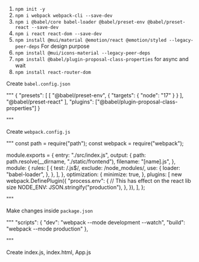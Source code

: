 1. `npm init -y`
2. `npm i webpack webpack-cli --save-dev`
3. `npm i @babel/core babel-loader @babel/preset-env @babel/preset-react --save-dev`
4. `npm i react react-dom --save-dev`
5. `npm install @mui/material @emotion/react @emotion/styled --legacy-peer-deps` For design purpose
6. `npm install @mui/icons-material --legacy-peer-deps`
7. `npm install @babel/plugin-proposal-class-properties` for async and wait
8. `npm install react-router-dom`

Create `babel.config.json`

"""
{
    "presets": [
      [
        "@babel/preset-env",
        {
          "targets": {
            "node": "17"
          }
        }
      ],
      "@babel/preset-react"
    ],
    "plugins": ["@babel/plugin-proposal-class-properties"]
  }
  

"""

Create `webpack.config.js`

"""
const path = require("path");
const webpack = require("webpack");

module.exports = {
  entry: "./src/index.js",
  output: {
    path: path.resolve(__dirname, "./static/frontend"),
    filename: "[name].js",
  },
  module: {
    rules: [
      {
        test: /\.js$/,
        exclude: /node_modules/,
        use: {
          loader: "babel-loader",
        },
      },
    ],
  },
  optimization: {
    minimize: true,
  },
  plugins: [
    new webpack.DefinePlugin({
      "process.env": {
        // This has effect on the react lib size
        NODE_ENV: JSON.stringify("production"),
      },
    }),
  ],
};

"""

Make changes inside `package.json`

"""
"scripts": {
    "dev": "webpack --mode development --watch",
    "build": "webpack --mode production"
  },

"""

Create index.js, index.html, App.js